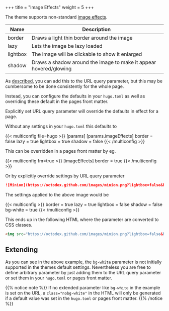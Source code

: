 +++
title = "Image Effects"
weight = 5
+++

The theme supports non-standard [image effects](cont/markdown#image-effects).

| Name     | Description                                                       |
| -------- | ----------------------------------------------------------------- |
| border   | Draws a light thin border around the image                        |
| lazy     | Lets the image be lazy loaded                                     |
| lightbox | The image will be clickable to show it enlarged                   |
| shadow   | Draws a shadow around the image to make it appear hovered/glowing |

As [described](cont/markdown#image-effects), you can add this to the URL query parameter, but this may be cumbersome to be done consistently for the whole page.

Instead, you can configure the defaults in your `hugo.toml` as well as overriding these default in the pages front matter.

Explicitly set URL query parameter will override the defaults in effect for a page.

Without any settings in your `hugo.toml` this defaults to

{{< multiconfig file=hugo >}}
[params]
  [params.imageEffects]
    border = false
    lazy = true
    lightbox = true
    shadow = false
{{< /multiconfig >}}

This can be overridden in a pages front matter by eg.

{{< multiconfig fm=true >}}
[imageEffects]
  border = true
{{< /multiconfig >}}

Or by explicitly override settings by URL query parameter

````md {title="URL"}
![Minion](https://octodex.github.com/images/minion.png?lightbox=false&bg-white=true)
````

The settings applied to the above image would be

{{< multiconfig >}}
border = true
lazy = true
lightbox = false
shadow = false
bg-white = true
{{< /multiconfig >}}

This ends up in the following HTML where the parameter are converted to CSS classes.

````html {title="HTML"}
<img src="https://octodex.github.com/images/minion.png?lightbox=false&bg-white=true" loading="lazy" alt="Minion" class="bg-white border lazy nolightbox noshadow">
````


## Extending

As you can see in the above example, the `bg-white` parameter is not initially supported in the themes default settings. Nevertheless you are free to define arbitrary parameter by just adding them to the URL query parameter or set them in your `hugo.toml` or pages front matter.

{{% notice note %}}
If no extended parameter like `bg-white` in the example is set on the URL, a `class="nobg-white"` in the HTML will only be generated if a default value was set in the `hugo.toml` or pages front matter.
{{% /notice %}}
